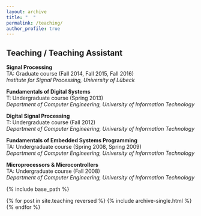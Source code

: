 ```yaml
---
layout: archive
title: "  "
permalink: /teaching/
author_profile: true
---
```


Teaching / Teaching Assistant
------

**Signal Processing**<br/>TA: Graduate course (Fall 2014, Fall 2015, Fall 2016)<br/>*Institute for Signal Processing, University of Lübeck*

**Fundamentals of Digital Systems**<br/>T: Undergraduate course (Spring 2013)<br/>*Department of Computer Engineering, University of Information Technology*

**Digital Signal Processing**<br/>T: Undergraduate course (Fall 2012)<br/>*Department of Computer Engineering, University of Information Technology*

**Fundamentals of Embedded Systems Programming**<br/>TA: Undergraduate course (Spring 2008, Spring 2009)<br/>*Department of Computer Engineering, University of Information Technology*

**Microprocessors & Microcontrollers**<br/>TA: Undergraduate course (Fall 2008)<br/>*Department of Computer Engineering, University of Information Technology*


{% include base_path %}

{% for post in site.teaching reversed %}
  {% include archive-single.html %}
{% endfor %}
